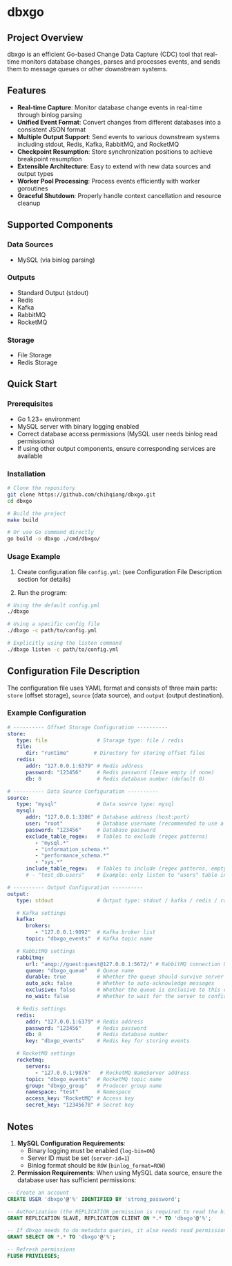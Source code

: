 # dbxgo

## Project Overview

dbxgo is an efficient Go-based Change Data Capture (CDC) tool that real-time monitors database changes, parses and processes events, and sends them to message queues or other downstream systems.

## Features

- **Real-time Capture**: Monitor database change events in real-time through binlog parsing
- **Unified Event Format**: Convert changes from different databases into a consistent JSON format
- **Multiple Output Support**: Send events to various downstream systems including stdout, Redis, Kafka, RabbitMQ, and RocketMQ
- **Checkpoint Resumption**: Store synchronization positions to achieve breakpoint resumption
- **Extensible Architecture**: Easy to extend with new data sources and output types
- **Worker Pool Processing**: Process events efficiently with worker goroutines
- **Graceful Shutdown**: Properly handle context cancellation and resource cleanup

## Supported Components

### Data Sources
- MySQL (via binlog parsing)

### Outputs
- Standard Output (stdout)
- Redis
- Kafka
- RabbitMQ
- RocketMQ

### Storage
- File Storage
- Redis Storage

## Quick Start

### Prerequisites

- Go 1.23+ environment
- MySQL server with binary logging enabled
- Correct database access permissions (MySQL user needs binlog read permissions)
- If using other output components, ensure corresponding services are available

### Installation

```bash
# Clone the repository
git clone https://github.com/chihqiang/dbxgo.git
cd dbxgo

# Build the project
make build

# Or use Go command directly
go build -o dbxgo ./cmd/dbxgo/
```

### Usage Example

1. Create configuration file `config.yml`: (see Configuration File Description section for details)

2. Run the program:

```bash
# Using the default config.yml
./dbxgo

# Using a specific config file
./dbxgo -c path/to/config.yml

# Explicitly using the listen command
./dbxgo listen -c path/to/config.yml
```

## Configuration File Description

The configuration file uses YAML format and consists of three main parts: `store` (offset storage), `source` (data source), and `output` (output destination).

### Example Configuration

```yaml
# ---------- Offset Storage Configuration ----------
store:
   type: file                # Storage type: file / redis
   file:
      dir: "runtime"        # Directory for storing offset files
   redis:
      addr: "127.0.0.1:6379" # Redis address
      password: "123456"     # Redis password (leave empty if none)
      db: 0                  # Redis database number (default 0)

# ---------- Data Source Configuration ----------
source:
   type: "mysql"             # Data source type: mysql
   mysql:
      addr: "127.0.0.1:3306" # Database address (host:port)
      user: "root"           # Database username (recommended to use a dedicated account in production)
      password: "123456"     # Database password
      exclude_table_regex:   # Tables to exclude (regex patterns)
         - "mysql.*"
         - "information_schema.*"
         - "performance_schema.*"
         - "sys.*"
      include_table_regex:   # Tables to include (regex patterns, empty = all except excluded)
      # - "test_db.users"    # Example: only listen to "users" table in "test_db"

# ---------- Output Configuration ----------
output:
   type: stdout              # Output type: stdout / kafka / redis / rabbitmq / rocketmq

   # Kafka settings
   kafka:
      brokers:
         - "127.0.0.1:9092"  # Kafka broker list
      topic: "dbxgo_events"  # Kafka topic name

   # RabbitMQ settings
   rabbitmq:
      url: "amqp://guest:guest@127.0.0.1:5672/" # RabbitMQ connection URL
      queue: "dbxgo_queue"   # Queue name
      durable: true          # Whether the queue should survive server restarts
      auto_ack: false        # Whether to auto-acknowledge messages
      exclusive: false       # Whether the queue is exclusive to this connection
      no_wait: false         # Whether to wait for the server to confirm queue declaration

   # Redis settings
   redis:
      addr: "127.0.0.1:6379" # Redis address
      password: "123456"     # Redis password
      db: 0                  # Redis database number
      key: "dbxgo_events"    # Redis key for storing events

   # RocketMQ settings
   rocketmq:
      servers:
         - "127.0.0.1:9876"   # RocketMQ NameServer address
      topic: "dbxgo_events"  # RocketMQ topic name
      group: "dbxgo_group"   # Producer group name
      namespace: "test"      # Namespace
      access_key: "RocketMQ" # Access key
      secret_key: "12345678" # Secret key
```

## Notes

1. **MySQL Configuration Requirements**:
   - Binary logging must be enabled (`log-bin=ON`)
   - Server ID must be set (`server-id=1`)
   - Binlog format should be `ROW` (`binlog_format=ROW`)
2. **Permission Requirements**: When using MySQL data source, ensure the database user has sufficient permissions:

```sql
-- Create an account
CREATE USER 'dbxgo'@'%' IDENTIFIED BY 'strong_password';

-- Authorization (the REPLICATION permission is required to read the binlog)
GRANT REPLICATION SLAVE, REPLICATION CLIENT ON *.* TO 'dbxgo'@'%';

-- If dbxgo needs to do metadata queries, it also needs read permissions
GRANT SELECT ON *.* TO 'dbxgo'@'%';

-- Refresh permissions
FLUSH PRIVILEGES;
```

